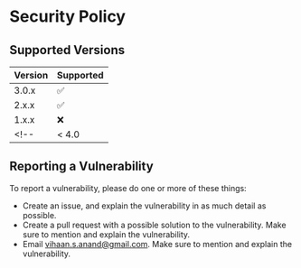 # Security Policy

## Supported Versions

<!-- Use this section to tell people about which versions of your project are
currently being supported with security updates. -->

| Version | Supported          |
| ------- | ------------------ |
| 3.0.x   | :white_check_mark: |
| 2.x.x   | :white_check_mark: |
| 1.x.x   | :x:                |
<!-- | < 4.0   | :x:                | -->

## Reporting a Vulnerability

<!-- Use this section to tell people how to report a vulnerability.

Tell them where to go, how often they can expect to get an update on a
reported vulnerability, what to expect if the vulnerability is accepted or
declined, etc. -->

To report a vulnerability, please do one or more of these things:
* Create an issue, and explain the vulnerability in as much detail as possible.
* Create a pull request with a possible solution to the vulnerability. Make sure to mention and explain the vulnerability.
* Email vihaan.s.anand@gmail.com. Make sure to mention and explain the vulnerability.